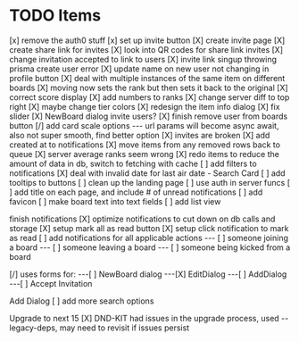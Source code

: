 # TODO Items

[x] remove the auth0 stuff
[x] set up invite button
[X] create invite page
[X] create share link for invites
[X] look into QR codes for share link invites
[X] change invitation accepted to link to users
[X] invite link singup throwing prisma create user error
[X] update name on new user not changing in profile button
[X] deal with multiple instances of the same item on different boards
[X] moving now sets the rank but then sets it back to the original
[X] correct score display
[X] add numbers to ranks
[X] change server diff to top right
[X] maybe change tier colors
[X] redesign the item info dialog
[X] fix slider
[X] NewBoard dialog invite users?
[X] finish remove user from boards button
[/] add card scale options
--- url params will become async await, also not super smooth, find better option
[X] invites are broken
[X] add created at to notifications
[X] move items from any removed rows back to queue
[X] server average ranks seem wrong
[X] redo items to reduce the amount of data in db, switch to fetching with cache
[ ] add filters to notifications
[X] deal with invalid date for last air date - Search Card
[ ] add tooltips to buttons
[ ] clean up the landing page
[ ] use auth in server funcs
[ ] add title on each page, and include # of unread notifications
[ ] add favicon
[ ] make board text into text fields
[ ] add list view

finish notifications
[X] optimize notifications to cut down on db calls and storage
[X] setup mark all as read button
[X] setup click notification to mark as read
[ ] add notifications for all applicable actions
--- [ ] someone joining a board
--- [ ] someone leaving a board
--- [ ] someone being kicked from a board

[/] uses forms for:
---[ ] NewBoard dialog
---[X] EditDialog
---[ ] AddDialog
---[ ] Accept Invitation

Add Dialog
[ ] add more search options

Upgrade to next 15
[X] DND-KIT had issues in the upgrade process, used --legacy-deps, may need to revisit if issues persist
